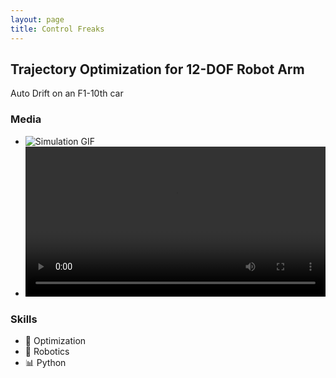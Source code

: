 ```yaml
---
layout: page
title: Control Freaks
---
```


## Trajectory Optimization for 12-DOF Robot Arm

Auto Drift on an F1-10th car
### Media
- ![Simulation GIF](/assets/images/proj1-sim.gif)
- <video width="100%" controls>
  <source src="/assets/videos/proj1.mp4" type="video/mp4">
</video>

### Skills
- 🧠 Optimization
- 🤖 Robotics
- 📊 Python
